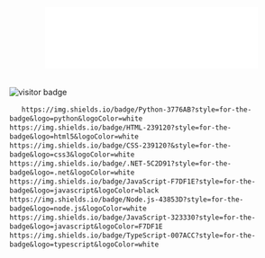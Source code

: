 
<div align="center">
<img src="https://raw.githubusercontent.com/brandonswansfeger/brandonswansfeger/77b9f357941042ea979f72ac103e90199276a992/banner_twocolors.svg" width="75%" height="75%" alt="css-in-readme">
</div>
       


</br>

    
![visitor badge](https://visitor-badge.glitch.me/badge?page_id=brandonswansfeger.visitor-badge)

       https://img.shields.io/badge/Python-3776AB?style=for-the-badge&logo=python&logoColor=white
	https://img.shields.io/badge/HTML-239120?style=for-the-badge&logo=html5&logoColor=white
	https://img.shields.io/badge/CSS-239120?&style=for-the-badge&logo=css3&logoColor=white
	https://img.shields.io/badge/.NET-5C2D91?style=for-the-badge&logo=.net&logoColor=white
	https://img.shields.io/badge/JavaScript-F7DF1E?style=for-the-badge&logo=javascript&logoColor=black
	https://img.shields.io/badge/Node.js-43853D?style=for-the-badge&logo=node.js&logoColor=white
	https://img.shields.io/badge/JavaScript-323330?style=for-the-badge&logo=javascript&logoColor=F7DF1E
	https://img.shields.io/badge/TypeScript-007ACC?style=for-the-badge&logo=typescript&logoColor=white

<div></div>
